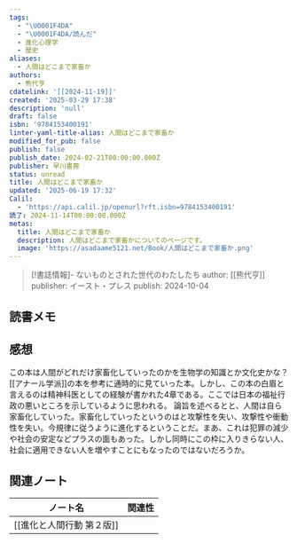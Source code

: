 ```yaml
---
tags:
  - "\U0001F4DA"
  - "\U0001F4DA/読んだ"
  - 進化心理学
  - 歴史
aliases:
  - 人間はどこまで家畜か
authors:
  - 熊代亨
cdatelink: '[[2024-11-19]]'
created: '2025-03-29 17:38'
description: 'null'
draft: false
isbn: '9784153400191'
linter-yaml-title-alias: 人間はどこまで家畜か
modified_for_pub: false
publish: false
publish_date: 2024-02-21T00:00:00.000Z
publisher: 早川書房
status: unread
title: 人間はどこまで家畜か
updated: '2025-06-19 17:32'
Calil:
  - 'https://api.calil.jp/openurl?rft.isbn=9784153400191'
読了: 2024-11-14T00:00:00.000Z
metas:
  title: 人間はどこまで家畜か
  description: 人間はどこまで家畜かについてのページです。
  image: 'https://asadaame5121.net/Book/人間はどこまで家畜か.png'
---
```

> [!書誌情報]-
>  ないものとされた世代のわたしたち
>  author: [[熊代亨]]
>  publisher: イースト・プレス
>  publish: 2024-10-04 
　
## 読書メモ

## 感想
この本は人間がどれだけ家畜化していったのかを生物学の知識とか文化史かな？[[アナール学派]]の本を参考に通時的に見ていった本。しかし、この本の白眉と言えるのは精神科医としての経験が書かれた4章である。ここでは日本の福祉行政の悪いところを示しているように思われる。
論旨を述べるとと、人間は自ら家畜化していった。家畜化していったというのはと攻撃性を失い、攻撃性や衝動性を失い。今規律に従うように進化するということだ。まあ、これは犯罪の減少や社会の安定などプラスの面もあった。しかし同時にこの枠に入りきらない人、社会に適用できない人を増やすことにもなったのではないだろうか。
## 関連ノート
| ノート名            | 関連性 |
| --------------- | --- |
| [[進化と人間行動 第２版]] |     |
